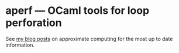 # aperf — OCaml tools for loop perforation

See
[my blog posts](http://phfilip.com/category/approximate.html)
on approximate computing for the most up to date
information.
